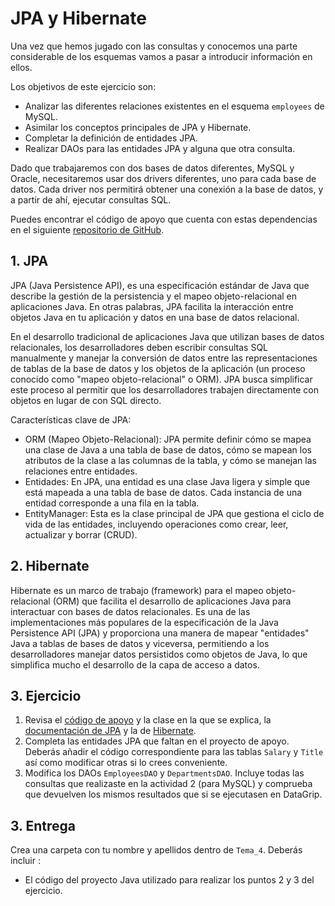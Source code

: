JPA y Hibernate
==============================================================

Una vez que hemos jugado con las consultas y conocemos una parte considerable de los esquemas vamos a pasar a introducir información en ellos.

Los objetivos de este ejercicio son:
- Analizar las diferentes relaciones existentes en el esquema ``employees`` de MySQL.
- Asimilar los conceptos principales de JPA y Hibernate.
- Completar la definición de entidades JPA.
- Realizar DAOs para las entidades JPA y alguna que otra consulta.

Dado que trabajaremos con dos bases de datos diferentes, MySQL y Oracle, necesitaremos usar dos drivers diferentes, uno para cada base de datos.
Cada driver nos permitirá obtener una conexión a la base de datos, y a partir de ahí, ejecutar consultas SQL.

Puedes encontrar el código de apoyo que cuenta con estas dependencias en el siguiente [repositorio de GitHub](https://github.com/UnirCs/bbdda-jdbc).

## 1. JPA

JPA (Java Persistence API), es una especificación estándar de Java que describe la gestión de la persistencia y el mapeo objeto-relacional en aplicaciones Java. En otras palabras, JPA facilita la interacción entre objetos Java en tu aplicación y datos en una base de datos relacional.

En el desarrollo tradicional de aplicaciones Java que utilizan bases de datos relacionales, los desarrolladores deben escribir consultas SQL manualmente y manejar la conversión de datos entre las representaciones de tablas de la base de datos y los objetos de la aplicación (un proceso conocido como "mapeo objeto-relacional" o ORM). JPA busca simplificar este proceso al permitir que los desarrolladores trabajen directamente con objetos en lugar de con SQL directo.

Características clave de JPA:
- ORM (Mapeo Objeto-Relacional): JPA permite definir cómo se mapea una clase de Java a una tabla de base de datos, cómo se mapean los atributos de la clase a las columnas de la tabla, y cómo se manejan las relaciones entre entidades.
- Entidades: En JPA, una entidad es una clase Java ligera y simple que está mapeada a una tabla de base de datos. Cada instancia de una entidad corresponde a una fila en la tabla.
- EntityManager: Esta es la clase principal de JPA que gestiona el ciclo de vida de las entidades, incluyendo operaciones como crear, leer, actualizar y borrar (CRUD).

## 2. Hibernate
Hibernate es un marco de trabajo (framework) para el mapeo objeto-relacional (ORM) que facilita el desarrollo de aplicaciones Java para interactuar con bases de datos relacionales. Es una de las implementaciones más populares de la especificación de la Java Persistence API (JPA) y proporciona una manera de mapear "entidades" Java a tablas de bases de datos y viceversa, permitiendo a los desarrolladores manejar datos persistidos como objetos de Java, lo que simplifica mucho el desarrollo de la capa de acceso a datos.

## 3. Ejercicio
1. Revisa el [código de apoyo](https://github.com/UnirCs/bbdda-hibernate) y la clase en la que se explica, la [documentación de JPA](https://jakarta.ee/specifications/persistence/3.0/) y la de [Hibernate](https://docs.jboss.org/hibernate/orm/6.3/introduction/html_single/Hibernate_Introduction.html).
2. Completa las entidades JPA que faltan en el proyecto de apoyo. Deberás añadir el código correspondiente para las tablas ``Salary`` y ``Title`` así como modificar otras si lo crees conveniente.
3. Modifica los DAOs ``EmployeesDAO`` y ``DepartmentsDAO``. Incluye todas las consultas que realizaste en la actividad 2 (para MySQL) y comprueba que devuelven los mismos resultados que si se ejecutasen en DataGrip.

## 3. Entrega

Crea una carpeta con tu nombre y apellidos dentro de ``Tema_4``. Deberás incluir :

- El código del proyecto Java utilizado para realizar los puntos 2 y 3 del ejercicio.

